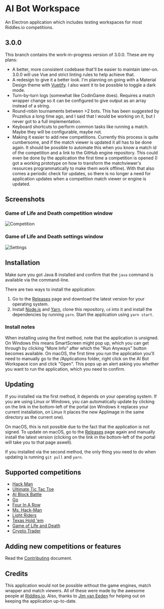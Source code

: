 # AI Bot Workspace
An Electron application which includes testing workspaces for most Riddles.io competitions.

## 3.0.0
This branch contains the work-in-progress version of 3.0.0. These are my plans:
- A better, more consistent codebase that'll be easier to maintain later-on. 3.0.0 will use Vue and strict linting rules to help achieve that.
- A redesign to give it a better look. I'm planning on going with a Material Design theme with [Vuetify](https://vuetifyjs.com/en/). I also want it to be possible to toggle a dark mode.
- Turn-by-turn logs (somewhat like CodinGame does). Requires a match wrapper change so it can be configured to give output as an array instead of a string.
- Round-robin tournaments between >2 bots. This has been suggested by Pruzelius a long time ago, and I said that I would be working on it, but I never got to a full implementation.
- Keyboard shortcuts to perform common tasks like running a match. Maybe they will be configurable, maybe not.
- Making it easier to add new competitions. Currently this process is quite cumbersome, and if the match viewer is updated it all has to be done again. It should be possible to automate this when you know a match id of the competition and a link to the GitHub engine repository. This could even be done by the application the first time a competition is opened (I got a working prototype on how to transform the matchviewer's resources programmatically to make them work offline). With that also comes a periodic check for updates, so there is no longer a need for application updates when a competition match viewer or engine is updated.

## Screenshots
### Game of Life and Death competition window
![Competition](https://i.imgur.com/LZgKIpF.png)

### Game of Life and Death settings window
![Settings](https://i.imgur.com/ozLfy8n.png)

## Installation
Make sure you got Java 8 installed and confirm that the `java` command is available via the command-line.

There are two ways to install the application:
1. Go to the [Releases](https://github.com/jmerle/ai-bot-workspace/releases) page and download the latest version for your operating system.
2. Install [Node.js](https://nodejs.org/en/) and [Yarn](https://yarnpkg.com/), clone this repository, `cd` into it and install the dependencies by running `yarn`. Start the application using `yarn start`.

### Install notes
When installing using the first method, note that the application is unsigned. On Windows this means SmartScreen might pop up, which you can get through by clicking "More Info" after which the "Run Anyways" button becomes available. On macOS, the first time you run the application you'll need to manually go to the /Applications folder, right click on the AI Bot Workspace icon and click "Open". This pops up an alert asking you whether you want to run the application, which you need to confirm.

## Updating
If you installed via the first method, it depends on your operating system. If you are using Linux or Windows, you can automatically update by clicking on the link in the bottom-left of the portal (on Windows it replaces your current installation, on Linux it places the new AppImage in the same directory as the current one).

On macOS, this is not possible due to the fact that the application is not signed. To update on macOS, go to the [Releases](https://github.com/jmerle/ai-bot-workspace/releases) page again and manually install the latest version (clicking on the link in the bottom-left of the portal will take you to that page aswell).

If you installed via the second method, the only thing you need to do when updating is running `git pull` and `yarn`.

## Supported competitions
- [Hack Man](https://booking.riddles.io/competitions/hack-man)
- [Ultimate Tic Tac Toe](https://playground.riddles.io/competitions/ultimate-tic-tac-toe)
- [AI Block Battle](https://playground.riddles.io/competitions/ai-block-battle)
- [Go](https://playground.riddles.io/competitions/go)
- [Four In A Row](https://playground.riddles.io/competitions/four-in-a-row)
- [Ms. Hack-Man](https://booking.riddles.io/competitions/ms.-hack-man)
- [Light Riders](https://playground.riddles.io/competitions/light-riders)
- [Texas Hold 'em](https://playground.riddles.io/competitions/texas-hold-%27em)
- [Game of Life and Death](https://starapple.riddles.io/competitions/game-of-life-and-death)
- [Crypto Trader](https://playground.riddles.io/competitions/crypto-trader)

## Adding new competitions or features
Read the [Contributing](CONTRIBUTING.md) document.

## Credits
This application would not be possible without the game engines, match wrapper and match viewers. All of these were made by the awesome people at [Riddles.io](https://www.riddles.io/). Also, thanks to [Jim van Eeden](https://github.com/jimvaneeden) for helping out on keeping the application up-to-date.
